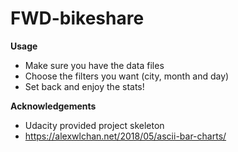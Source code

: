 # FWD-bikeshare

**Usage**

- Make sure you have the data files
- Choose the filters you want (city, month and day)
- Set back and enjoy the stats!

**Acknowledgements**

- Udacity provided project skeleton
- https://alexwlchan.net/2018/05/ascii-bar-charts/
